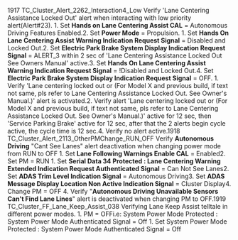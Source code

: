 1917 TC_Cluster_Alert_2262_Interaction4_Low Verify 'Lane Centering Assistance Locked Out' alert when interacting with low priority alert(Alert#23). 1. Set **Hands on Lane Centering Assist CAL** = Autonomous Driving Features Enabled.2. Set **Power Mode** = Propulsion. 1. Set **Hands On Lane Centering Assist Warning Indication Request Signal** = Disabled and Locked Out.2. Set **Electric Park Brake System Display Indication Request Signal** = ALERT_3 within 2 sec of 'Lane Centering Assistance Locked Out See Owners Manual' active.3. Set **Hands On Lane Centering Assist Warning Indication Request Signal** = !Disabled and Locked Out.4. Set **Electric Park Brake System Display Indication Request Signal** = OFF. 1. Verify 'Lane centering locked out or (For Model X and previous build, if text not same, pls refer to Lane Centering Assistance Locked Out. See Owner's Manual.)' alert is activated.2. Verify alert 'Lane centering locked out or (For Model X and previous build, if text not same, pls refer to Lane Centering Assistance Locked Out. See Owner's Manual.)' active for 12 sec, then 'Service Parking Brake' active for 12 sec, after that the 2 alerts begin cycle active, the cycle time is 12 sec.4. Verify no alert active.1918 TC_Cluster_Alert_2113_OtherPMChange_RUN_OFF Verify **Autonomous Driving** "Cant See Lanes" alert deactivation when changing power mode from RUN to OFF 1. Set **Lane Following Warnings Enable CAL** = Enabled2. Set PM = RUN 1. Set **Serial Data 34 Protected : Lane Centering Warning Extended Indication Request Authenticated Signal** = Can Not See Lanes2. Set **ADAS Trim Level Indication Signal** = Autonomous Driving3. Set **ADAS Message Display Location Non Active Indication Signal** = Cluster Display4. Change PM = OFF 4. Verify "**Autonomous Driving Unavailable Sensors Can't Find Lane Lines**" alert is deactivated when changing PM to OFF.1919 TC_Cluster_FF_Lane_Keep_Assist_038 Verifying Lane Keep Assist telltale in different power modes. 1. PM = OFFi.e: System Power Mode Protected : System Power Mode Authenticated Signal = Off 1. Set System Power Mode Protected : System Power Mode Authenticated Signal = Off